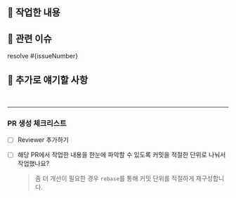 ## 🙌 작업한 내용

<!-- 해당 PR에서 작업한 내용을 간단하게 얘기해주세요! -->



## 🔗 관련 이슈

<!-- ex) resolve #10 -->
resolve #{issueNumber}



## 🤔 추가로 얘기할 사항

<!-- ex) 이 부분에 대해서 궁금한 점이 있습니다. 이 부분을 어떻게 개선할 수 있을까요? 이러한 부분을 이렇게하면 개선할 수 있을 것 같은데 어떻게 생각하시나요? ... -->

<br>
<hr>

### PR 생성 체크리스트

- [ ] Reviewer 추가하기
- [ ] 해당 PR에서 작업한 내용을 한눈에 파악할 수 있도록 커밋을 적절한 단위로 나눠서 작업했나요?

  > 좀 더 개선이 필요한 경우 `rebase`를 통해 커밋 단위를 적절하게 재구성합니다.
